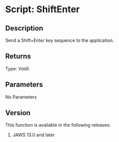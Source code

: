 # Script: ShiftEnter

## Description

Send a Shift+Enter key sequence to the application.

## Returns

Type: Void\

## Parameters

No Parameters

## Version

This function is available in the following releases:

1.  JAWS 13.0 and later
